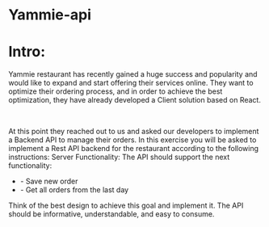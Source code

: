 # Yammie-api
<h1>Intro:</h1>
<p>
    Yammie restaurant has recently gained a huge success and popularity and
    would like to expand and start offering their services online.
    They want to optimize their ordering process, and in order to achieve the
    best optimization, they have already developed a Client solution based on
    React.
</p>
<br>
<p>
    At this point they reached out to us and asked our developers to implement
    a Backend API to manage their orders.
    In this exercise you will be asked to implement a Rest API backend for the
    restaurant according to the following instructions:
    Server Functionality:
    The API should support the next functionality:
    <ul>
        <li>- Save new order</li>
        <li>- Get all orders from the last day</li>
    </ul>
</p>
<p>
    Think of the best design to achieve this goal and implement it.
    The API should be informative, understandable, and easy to consume.
</p>